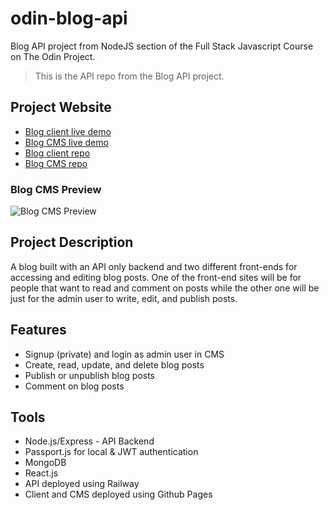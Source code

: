 # odin-blog-api
Blog API project from NodeJS section of the Full Stack Javascript Course on The Odin Project.
> This is the API repo from the Blog API project.

## Project Website
- [Blog client live demo](https://mraffia.github.io/odin-blog)
- [Blog CMS live demo](https://mraffia.github.io/odin-blog-cms)
- [Blog client repo](https://github.com/mraffia/odin-blog)
- [Blog CMS repo](https://github.com/mraffia/odin-blog-cms)

### Blog CMS Preview
![Blog CMS Preview](https://media.giphy.com/media/DjsilnWDU5KHG3hR4M/giphy.gif)

## Project Description
A blog built with an API only backend and two different front-ends for accessing and editing blog posts. One of the front-end sites will be for people that want to read and comment on posts while the other one will be just for the admin user to write, edit, and publish posts.

## Features
- Signup (private) and login as admin user in CMS
- Create, read, update, and delete blog posts
- Publish or unpublish blog posts
- Comment on blog posts

## Tools
- Node.js/Express - API Backend
- Passport.js for local & JWT authentication
- MongoDB
- React.js
- API deployed using Railway
- Client and CMS deployed using Github Pages

